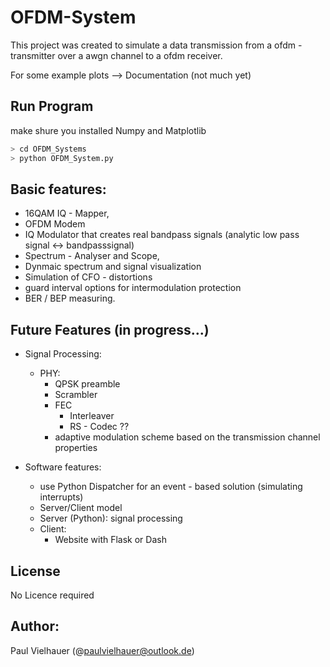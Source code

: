 # OFDM-System

This project was created to simulate a data transmission from a ofdm - transmitter over a awgn channel to a ofdm receiver.

For some example plots --> Documentation 
(not much yet) 


## Run Program
 make shure you installed Numpy and Matplotlib


```bash
> cd OFDM_Systems
> python OFDM_System.py
```

## Basic features:

- 16QAM IQ - Mapper,
- OFDM Modem 
- IQ Modulator that creates real bandpass signals (analytic low pass signal <-> bandpasssignal) 
- Spectrum - Analyser and Scope,
- Dynmaic spectrum and signal visualization 
- Simulation of CFO - distortions 
- guard interval options for intermodulation protection
- BER / BEP measuring.

## Future Features (in progress...)
   - Signal Processing:
        - PHY:
            - QPSK preamble
            - Scrambler
            - FEC
                - Interleaver
                - RS - Codec ?? 
            - adaptive modulation scheme based on the transmission channel properties 
    
   - Software features: 
        - use Python Dispatcher for an event - based solution (simulating interrupts)
        - Server/Client model
        - Server (Python): signal processing
        - Client:
           - Website with Flask or Dash 

## License
No Licence required

## Author: 

Paul Vielhauer (@paulvielhauer@outlook.de) 

